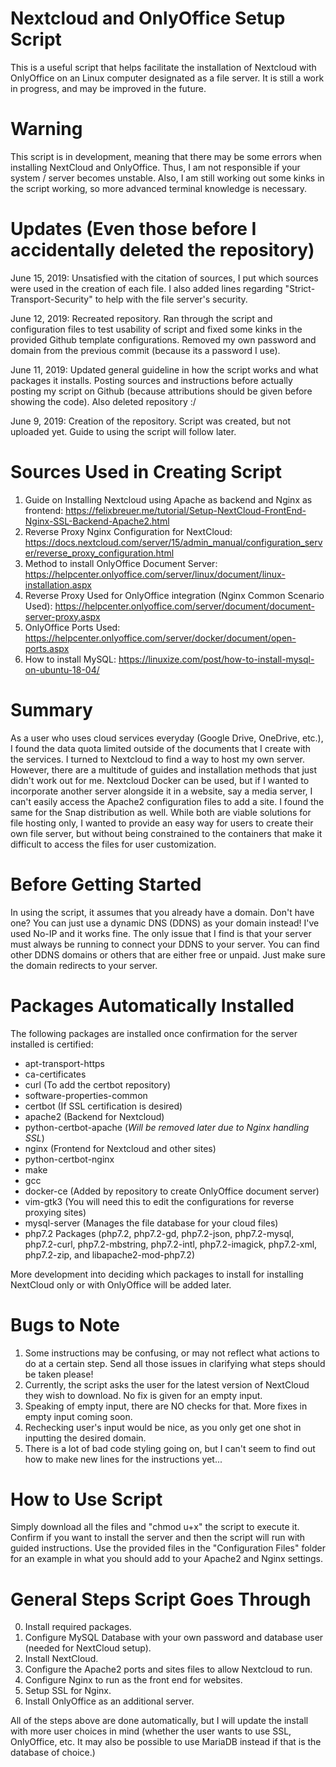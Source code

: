 # Nextcloud and OnlyOffice Setup Script
This is a useful script that helps facilitate the installation of Nextcloud with OnlyOffice on an Linux computer designated as a file server. It is still a work in progress, and may be improved in the future.

# Warning
This script is in development, meaning that there may be some errors when installing NextCloud and OnlyOffice. Thus, I am not responsible if your system / server becomes unstable. Also, I am still working out some kinks in the script working, so more advanced terminal knowledge is necessary. 

# Updates (Even those before I accidentally deleted the repository)
June 15, 2019: Unsatisfied with the citation of sources, I put which sources were used in the creation of each file. I also added lines regarding "Strict-Transport-Security" to help with the file server's security.

June 12, 2019: Recreated repository. Ran through the script and configuration files to test usability of script and fixed some kinks in the provided Github template configurations. Removed my own password and domain from the previous commit (because its a password I use).

June 11, 2019: Updated general guideline in how the script works and what packages it installs. Posting sources and instructions before actually posting my script on Github (because attributions should be given before showing the code). Also deleted repository :/

June 9, 2019: Creation of the repository. Script was created, but not uploaded yet. Guide to using the script will follow later.

# Sources Used in Creating Script
1. Guide on Installing Nextcloud using Apache as backend and Nginx as frontend:
https://felixbreuer.me/tutorial/Setup-NextCloud-FrontEnd-Nginx-SSL-Backend-Apache2.html
2. Reverse Proxy Nginx Configuration for NextCloud:
https://docs.nextcloud.com/server/15/admin_manual/configuration_server/reverse_proxy_configuration.html
3. Method to install OnlyOffice Document Server:
https://helpcenter.onlyoffice.com/server/linux/document/linux-installation.aspx
4. Reverse Proxy Used for OnlyOffice integration (Nginx Common Scenario Used):
https://helpcenter.onlyoffice.com/server/document/document-server-proxy.aspx
5. OnlyOffice Ports Used:
https://helpcenter.onlyoffice.com/server/docker/document/open-ports.aspx
6. How to install MySQL:
https://linuxize.com/post/how-to-install-mysql-on-ubuntu-18-04/

# Summary
As a user who uses cloud services everyday (Google Drive, OneDrive, etc.), I found the data quota limited outside of the documents that I create with the services. I turned to Nextcloud to find a way to host my own server. However, there are a multitude of guides and installation methods that just didn't work out for me. Nextcloud Docker can be used, but if I wanted to incorporate another server alongside it in a website, say a media server, I can't easily access the Apache2 configuration files to add a site. I found the same for the Snap distribution as well. While both are viable solutions for file hosting only, I wanted to provide an easy way for users to create their own file server, but without being constrained to the containers that make it difficult to access the files for user customization.

# Before Getting Started
In using the script, it assumes that you already have a domain. Don't have one? You can just use a dynamic DNS (DDNS) as your domain instead! I've used No-IP and it works fine. The only issue that I find is that your server must always be running to connect your DDNS to your server. You can find other DDNS domains or others that are either free or unpaid. Just make sure the domain redirects to your server.

# Packages Automatically Installed
The following packages are installed once confirmation for the server installed is certified:
* apt-transport-https
* ca-certificates
* curl (To add the certbot repository)
* software-properties-common
* certbot (If SSL certification is desired)
* apache2 (Backend for Nextcloud)
* python-certbot-apache (*Will be removed later due to Nginx handling SSL*)
* nginx (Frontend for Nextcloud and other sites)
* python-certbot-nginx
* make
* gcc 
* docker-ce (Added by repository to create OnlyOffice document server)
* vim-gtk3 (You will need this to edit the configurations for reverse proxying sites)
* mysql-server (Manages the file database for your cloud files)
* php7.2 Packages (php7.2, php7.2-gd, php7.2-json, php7.2-mysql, php7.2-curl, php7.2-mbstring, php7.2-intl, php7.2-imagick, php7.2-xml, php7.2-zip, and libapache2-mod-php7.2)

More development into deciding which packages to install for installing NextCloud only or with OnlyOffice will be added later.

# Bugs to Note
1. Some instructions may be confusing, or may not reflect what actions to do at a certain step. Send all those issues in clarifying what steps should be taken please!
2. Currently, the script asks the user for the latest version of NextCloud they wish to download. No fix is given for an empty input.
3. Speaking of empty input, there are NO checks for that. More fixes in empty input coming soon.
4. Rechecking user's input would be nice, as you only get one shot in inputting the desired domain.
5. There is a lot of bad code styling going on, but I can't seem to find out how to make new lines for the instructions yet...

# How to Use Script
Simply download all the files and "chmod u+x" the script to execute it. Confirm if you want to install the server and then the script will run with guided instructions. Use the provided files in the "Configuration Files" folder for an example in what you should add to your Apache2 and Nginx settings.

# General Steps Script Goes Through
0. Install required packages.
1. Configure MySQL Database with your own password and database user (needed for NextCloud setup).
2. Install NextCloud.
3. Configure the Apache2 ports and sites files to allow Nextcloud to run.
4. Configure Nginx to run as the front end for websites.
5. Setup SSL for Nginx.
6. Install OnlyOffice as an additional server.

All of the steps above are done automatically, but I will update the install with more user choices in mind (whether the user wants to use SSL, OnlyOffice, etc. It may also be possible to use MariaDB instead if that is the database of choice.)
